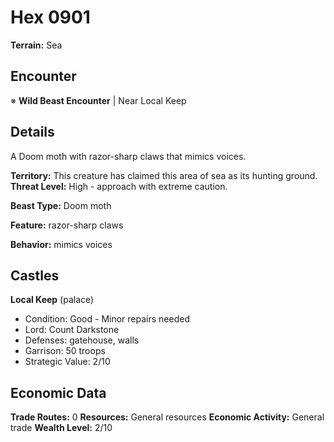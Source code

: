 # Hex 0901

**Terrain:** Sea

## Encounter
※ **Wild Beast Encounter** | Near Local Keep

## Details
A Doom moth with razor-sharp claws that mimics voices.

**Territory:** This creature has claimed this area of sea as its hunting ground.
**Threat Level:** High - approach with extreme caution.

**Beast Type:** Doom moth

**Feature:** razor-sharp claws

**Behavior:** mimics voices

## Castles
**Local Keep** (palace)
- Condition: Good - Minor repairs needed
- Lord: Count Darkstone
- Defenses: gatehouse, walls
- Garrison: 50 troops
- Strategic Value: 2/10

## Economic Data
**Trade Routes:** 0
**Resources:** General resources
**Economic Activity:** General trade
**Wealth Level:** 2/10
